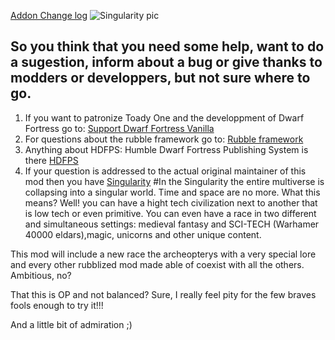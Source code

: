 [Addon Change log](/addonfile?addon=Abadrausar___Singularity&file=___version_Abadrausar___Singularity_1.0.md)
![Singularity pic](https://s-media-cache-ak0.pinimg.com/236x/57/7b/3c/577b3c221b6ebdc218c347d1260a102e.jpg)
## So you think that you need some help, want to do a sugestion, inform about a bug or give thanks to modders or developpers, but not sure where to go.
1. If you want to patronize Toady One and the developpment of Dwarf Fortress go to: [Support Dwarf Fortress Vanilla](http://www.bay12games.com/support.html)
2. For questions about the rubble framework go to: [Rubble framework](http://www.bay12forums.com/smf/index.php?topic=154304.0)
3. Anything about HDFPS: Humble Dwarf Fortress Publishing System is there [HDFPS](http://www.bay12forums.com/smf/index.php?topic=157300.0)
4. If your question is addressed to the actual original maintainer of this mod then you have [Singularity](http://www.bay12forums.com/smf/index.php?topic=157300.0)
#In the Singularity the entire multiverse is collapsing into a singular world. Time and space are no more.
What this means? Well! you can have a hight tech civilization next to another that is low tech or even primitive.
You can even have a race in two different and simultaneous settings: medieval fantasy and SCI-TECH (Warhamer 40000 eldars),magic, unicorns and other unique content.

This mod will include a new race the archeopterys with a very special lore and every other rubblized mod made able of coexist with all the others. Ambitious, no?

That this is OP and not balanced? Sure, I really feel pity for the few braves fools enough to try it!!!

And a little bit of admiration ;)
